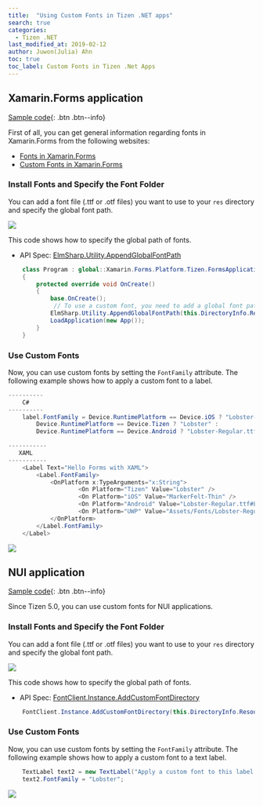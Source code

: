 ```yaml
---
title:  "Using Custom Fonts in Tizen .NET apps"
search: true
categories:
  - Tizen .NET
last_modified_at: 2019-02-12
author: Juwon(Julia) Ahn
toc: true
toc_label: Custom Fonts in Tizen .Net Apps
---
```


## Xamarin.Forms application
[Sample code](https://github.com/Samsung/Tizen-CSharp-Samples/tree/master/Wearable/CustomFonts/src/WorkingWithFonts){: .btn .btn--info}

First of all, you can get general information regarding fonts in Xamarin.Forms from the following websites:
  - [Fonts in Xamarin.Forms][xamarin_fonts]
  - [Custom Fonts in Xamarin.Forms][custom_fonts]

### Install Fonts and Specify the Font Folder
You can add a font file (.ttf or .otf files) you want to use to your `res` directory and specify the global font path.

![][font_dir]

This code shows how to specify the global path of fonts.
   - API Spec: [ElmSharp.Utility.AppendGlobalFontPath][AppendGlobalFontPath]

```c#
    class Program : global::Xamarin.Forms.Platform.Tizen.FormsApplication
    {
        protected override void OnCreate()
        {
            base.OnCreate();
             // To use a custom font, you need to add a global font path.
            ElmSharp.Utility.AppendGlobalFontPath(this.DirectoryInfo.Resource);
            LoadApplication(new App());
        }
    }
```

### Use Custom Fonts
   Now, you can use custom fonts by setting the `FontFamily` attribute.
   The following example shows how to apply a custom font to a label.

```c#
----------
    C#
----------
    label.FontFamily = Device.RuntimePlatform == Device.iOS ? "Lobster-Regular" :
        Device.RuntimePlatform == Device.Tizen ? "Lobster" :
        Device.RuntimePlatform == Device.Android ? "Lobster-Regular.ttf#Lobster-Regular" : "Assets/Fonts/Lobster-Regular.ttf#Lobster",
```

```c#
-----------
   XAML
-----------
    <Label Text="Hello Forms with XAML">
        <Label.FontFamily>
            <OnPlatform x:TypeArguments="x:String">
                    <On Platform="Tizen" Value="Lobster" />
                    <On Platform="iOS" Value="MarkerFelt-Thin" />
                    <On Platform="Android" Value="Lobster-Regular.ttf#Lobster-Regular" />
                    <On Platform="UWP" Value="Assets/Fonts/Lobster-Regular.ttf#Lobster" />
            </OnPlatform>
        </Label.FontFamily>
    </Label>
```

![][xamarin_forms_screenshot]

## NUI application

[Sample code](https://github.com/Samsung/Tizen-CSharp-Samples/tree/master/Wearable/CustomFonts/src/NUIFontTest){: .btn .btn--info}

Since Tizen 5.0, you can use custom fonts for NUI applications.

### Install Fonts and Specify the Font Folder
You can add a font file (.ttf or .otf files) you want to use to your `res` directory and specify the global font path.

![][nui_font_dir]

This code shows how to specify the global path of fonts.
   - API Spec: [FontClient.Instance.AddCustomFontDirectory][AddCustomFontDirectory]

```c#
    FontClient.Instance.AddCustomFontDirectory(this.DirectoryInfo.Resource);
```

### Use Custom Fonts
   Now, you can use custom fonts by setting the `FontFamily` attribute.
   The following example shows how to apply a custom font to a text label.

```c#
    TextLabel text2 = new TextLabel("Apply a custom font to this label!");
    text2.FontFamily = "Lobster";
```
![][nui_screenshot]

[font_dir]: {{site.url}}{{site.baseurl}}/assets/images/posts/custom-fonts/custom_font_directory.png
[nui_font_dir]: {{site.url}}{{site.baseurl}}/assets/images/posts/custom-fonts/custom_font_directory_in_nui_app.png
[xamarin_forms_screenshot]: {{site.url}}{{site.baseurl}}/assets/images/posts/custom-fonts/custom_font_in_xamarin_forms_app.png
[nui_screenshot]: {{site.url}}{{site.baseurl}}/assets/images/posts/custom-fonts/custom_font_in_nui_app.png
[xamarin_fonts]: https://docs.microsoft.com/en-us/xamarin/xamarin-forms/user-interface/text/fonts
[custom_fonts]: https://xamarinhelp.com/custom-fonts-xamarin-forms/
[AppendGlobalFontPath]: https://developer.tizen.org/dev-guide/csapi/api/ElmSharp.Utility.html#ElmSharp_Utility_AppendGlobalFontPath_System_String_
[AddCustomFontDirectory]: https://developer.tizen.org/dev-guide/csapi/api/Tizen.NUI.FontClient.html#Tizen_NUI_FontClient_AddCustomFontDirectory_System_String_
